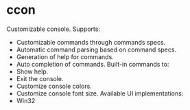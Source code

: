 # ccon
Customizable console.
Supports:
- Customizable commands through commands specs.
- Automatic command parsing based on command specs.
- Generation of help for commands.
- Auto completion of commands.
Built-in commands to:
- Show help.
- Exit the console.
- Customize console colors.
- Customize console font size.
Available UI implementations:
- Win32
